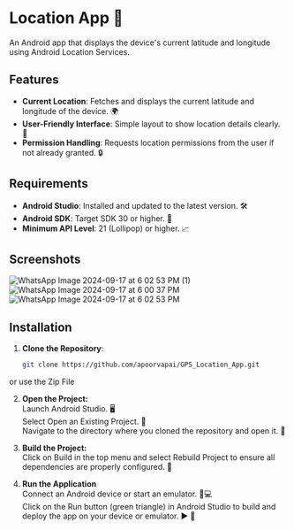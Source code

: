 # Location App 📍

An Android app that displays the device's current latitude and longitude using Android Location Services.

## Features

- **Current Location**: Fetches and displays the current latitude and longitude of the device. 🌍
- **User-Friendly Interface**: Simple layout to show location details clearly. 🧭
- **Permission Handling**: Requests location permissions from the user if not already granted. 🔒

## Requirements

- **Android Studio**: Installed and updated to the latest version. 🛠️
- **Android SDK**: Target SDK 30 or higher. 📱
- **Minimum API Level**: 21 (Lollipop) or higher. 📈

## Screenshots
![WhatsApp Image 2024-09-17 at 6 02 53 PM (1)](https://github.com/user-attachments/assets/63d20aa1-caae-483a-a6d4-183b4eb87241)
![WhatsApp Image 2024-09-17 at 6 00 37 PM](https://github.com/user-attachments/assets/c2364a3e-4be8-480c-b5f9-a5774aa592bf)
![WhatsApp Image 2024-09-17 at 6 02 53 PM](https://github.com/user-attachments/assets/accfd18e-21e6-4831-bc73-f74a339c16ac)


## Installation

1. **Clone the Repository**:

   ```bash
   git clone https://github.com/apoorvapai/GPS_Location_App.git

or use the Zip File

2. **Open the Project:** <br>
  Launch Android Studio. 🖥️<br>
  Select Open an Existing Project. 📂<br>
  Navigate to the directory where you cloned the repository and open it. 📁<br>

3. **Build the Project:** <br>
  Click on Build in the top menu and select Rebuild Project to ensure all dependencies are properly configured. 🔄

2. **Run the Application** <br>
  Connect an Android device or start an emulator. 📱💻<br>
  Click on the Run button (green triangle) in Android Studio to build and deploy the app on your device or emulator. ▶️ 📂<br>
  

